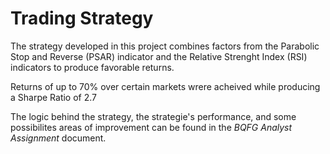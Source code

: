 # Trading Strategy

The strategy developed in this project combines factors from the 
Parabolic Stop and Reverse (PSAR) indicator and the Relative Strenght Index (RSI) 
indicators to produce favorable returns. 

Returns of up to 70% over certain markets wrere acheived while producing a Sharpe Ratio of 2.7

The logic behind the strategy, the strategie's performance, and some possibilites 
areas of improvement can be found in the *BQFG Analyst Assignment* document.

